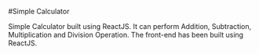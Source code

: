 #Simple Calculator 

Simple Calculator built using ReactJS.
It can perform Addition, Subtraction, Multiplication and Division Operation.
The front-end has been built using ReactJS.